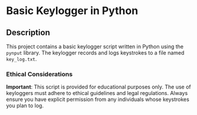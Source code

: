 # Basic Keylogger in Python

## Description

This project contains a basic keylogger script written in Python using the `pynput` library. The keylogger records and logs keystrokes to a file named `key_log.txt`.

### Ethical Considerations

**Important**: This script is provided for educational purposes only. The use of keyloggers must adhere to ethical guidelines and legal regulations. Always ensure you have explicit permission from any individuals whose keystrokes you plan to log.
